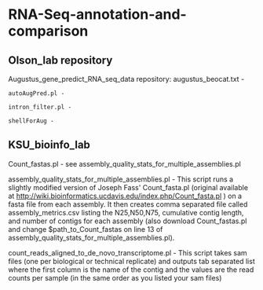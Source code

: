 RNA-Seq-annotation-and-comparison
=================================

Olson_lab repository
--------------------

  Augustus_gene_predict_RNA_seq_data repository:
    augustus_beocat.txt -

    autoAugPred.pl -

    intron_filter.pl -

    shellForAug -
    
KSU_bioinfo_lab
---------------
Count_fastas.pl - see assembly_quality_stats_for_multiple_assemblies.pl

assembly_quality_stats_for_multiple_assemblies.pl - This script runs a slightly modified version of Joseph Fass' Count_fasta.pl (original available at http://wiki.bioinformatics.ucdavis.edu/index.php/Count_fasta.pl ) on a fasta file from each assembly. It then creates comma separated file called assembly_metrics.csv listing the N25,N50,N75, cumulative contig length, and number of contigs for each assembly (also download Count_fastas.pl and change $path_to_Count_fastas on line 13 of assembly_quality_stats_for_multiple_assemblies.pl).
    
count_reads_aligned_to_de_novo_transcriptome.pl - This script takes sam files (one per biological or technical replicate) and outputs tab separated list where the first column is the name of the contig and the values are the read counts per sample (in the same order as you listed your sam files)
